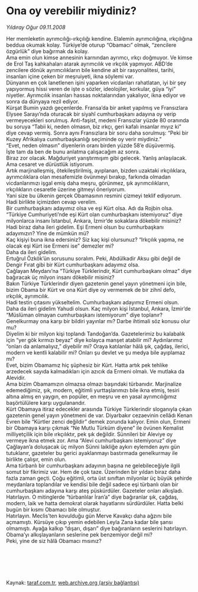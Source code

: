 # Ona oy verebilir miydiniz?

*Yıldıray Oğur 09.11.2008*

<div class="taraf_structure_2col_1zq">
<div class="margen_n">



 <p>Her memleketin ayrımcılığı-ırkçılığı kendine. Elalemin ayrımcılığına, ırkçılığına beddua okumak kolay. Türkiye’de oturup “Obamacı” olmak, “zencilere özgürlük” diye bağırmak da kolay. <br/>Ama emin olun kimse annesinin karnından ayrımcı, ırkçı doğmuyor. Ve kimse de Erol Taş kahkahaları atarak ayrımcılık ve ırkçılık yapmıyor. ABD’de zencilere dönük ayrımcılıkların bile kendine ait bir rasyonalitesi, tarihi, insanları içine çeken bir meşruiyeti, ikna söylemi var. <br/>Dünyanın en çok lanetlenen işini yaparken vicdanları rahatlatan, iyi bir şey yapıyormuş hissi veren de işte o sözler, ideolojiler, korkular, güya “iyi” niyetler. Ayrımcılık insanları hassas noktalarından yakalıyor, ikna ediyor ve sonra da dünyaya rezil ediyor. <br/>Kürşat Bumin yazdı geçenlerde. Fransa’da bir anket yapılmış ve Fransızlara Elysee Sarayı’nda oturacak bir siyahî cumhurbaşkanı adayına oy verip vermeyecekleri sorulmuş. Anti-faşist, medeni Fransızlar yüzde 80 oranında bu soruya “Tabii ki, neden olmasın, biz ırkçı, geri kafalı insanlar mıyız ki” diye cevap vermiş. Sonra aynı Fransızlara bir soru daha sorulmuş: “Peki bir Kuzey Afrikalıya cumhurbaşkanlığı seçiminde oy verir miydiniz.” <br/>“Evet, neden olmasın” diyenlerin oranı birden yüzde 58’e düşüvermiş. <br/>İşte tam da ben de bunu anlatma çalışacağım az sonra. <br/>Biraz zor olacak. Mağduriyet yarıştırmışım gibi gelecek. Yanlış anlaşılacak. <br/>Ama cesaret ve dürüstlük istiyorum. <br/>Artık marjinalleşmiş, ötekileştirilmiş, ayıplanan, bizden uzaktaki ırkçılıklara, ayrımcılıklara olan mesafemizle övünmeyi bırakıp, farkında olmadan vicdanlarımızı işgal emiş daha meşru, görünmez, şık ayrımcılıkların, ırkçılıkların cesaretle üzerine gitmeyi öneriyorum. <br/>Yani size bu ülkenin gerçek Obamasının resmini çizmeyi teklif ediyorum. <br/>Hadi birlikte içimizden cevap verelim. <br/>Bir cumhurbaşkanı adayımız olsa ve eşi Kürt olsa. Adı da Rojbin olsa. “Türkiye Cumhuriyeti’nde eşi Kürt olan cumhurbaşkanı istemiyoruz” diye milyonlarca insanı İstanbul, Ankara, İzmir’de sokaklara dökebilir misiniz? <br/>Hadi biraz daha ileri gidelim. Eşi Ermeni olsun bu cumhurbaşkanı adayımızın? Yine de mümkün mü? <br/>Kaç kişiyi buna ikna edersiniz? Siz kaç kişi olursunuz? “Irkçılık yapma, ne olacak eşi Kürt ise Ermeni ise” demezler mi? <br/>Daha da ileri gidelim. <br/>Ertuğrul Özkök’ün sorusunu soralım. Peki, Abdülkadir Aksu gibi değil de Dengir Fırat gibi bir Kürt cumhurbaşkanı adayımız olsa. <br/>Çağlayan Meydanı’na “Türkiye Türklerindir, Kürt cumhurbaşkanı olmaz” diye bağıracak üç milyon insanı dökebilir misiniz? <br/>Bakın Türkiye Türklerindir diyen gazetenin genel yayın yönetmeni için bile, bizim Obama bir Kürt ve ona Kürt diye oy vermemek de bir zihnî defo, ırkçılık, ayrımcılık. <br/>Hadi testin çıtasını yükseltelim. Cumhurbaşkanı adayımız Ermeni olsun. Daha da ileri gidelim Yahudi olsun. Kaç milyon kişi İstanbul, Ankara, İzmir’de “Müslüman olmayan cumhurbaşkanı istemiyorum” diye toplanır? <br/>Genelkurmay ona karşı bir bildiri yayınlar mı? Darbe ihtimali söz konusu olur mu? <br/>Diyelim ki bir milyon kişi toplandı Tandoğan’da. Gazetelerimiz bu kalabalık için “yer gök kırmızı beyaz” diye kolayca manşet atabilir mi? Aydınlarımız “onları da anlamalıyız,” diyebilir mi? Oraya katılanlar hâlâ şık, çağdaş, ilerici, modern ve kentli kalabilir mi? Onları şu devlet ve şu medya bile ayıplamaz mı? <br/>Evet, bizim Obamamız hiç şüphesiz bir Kürt. Hatta artık pek tehlike arzedecek sayıda kalmadıkları için azıcık da Ermeni olmalı. Ve mutlaka da Alevidir. <br/>Ama bizim Obamamızın olmazsa olmazı başındaki türbanıdır. Marjinalize edemediğimiz, şık, modern, eğitimli yurttaşlarımızı bile ikna etmiş, tesiri altına almış en yaygın, en popüler, en meşru ve en yasal ayrımcılığımız başörtülülere karşı uygulanandır. <br/>Kürt Obamaya itiraz edecekler arasında Türkiye Türklerindir sloganıyla çıkan gazetenin genel yayın yönetmeni de var. Diyarbakır cezaevinin cellâdı Kenan Evren bile “Kürtler zenci değildir” demek zorunda kalıyor. Emin olun, Ermeni bir Obamaya karşı çıkmak “Ne Mutlu Türküm diyene” ile övünen Kemalist milliyetçilik için bile ırkçılıktır, pek şık değildir. Sünnileri bir Aleviye oy vermeye ikna etmek zor. Ama “Alevi cumhurbaşkanı istemiyoruz” diye Çağlayan’a doluşacak üç milyon Sünni laikliğe aykırı eylemden aynı gün tutuklanır, gazeteler bu gerici ayaklanmayı bastırmada genelkurmay ile birlikte çalışır, emin olun. <br/>Ama türbanlı bir cumhurbaşkanı adayının başına ne gelebileceğiyle ilgili somut bir fikrimiz var. Hem de çok taze. Üzerinden bir yıldan biraz daha fazla zaman geçti. Çoğu eğitimli, orta üst sınıftan milyonlar üç büyük şehirde meydanlara toplandılar ve kendisi bile değil sadece eşi türbanlı olan bir cumhurbaşkanı adayına karşı ateş püskürdüler. Gazeteler onları alkışladı. Hatırlayın. O mitinglerde “türbanlılar İran’a” diye bağıranlar şık, çağdaş, modern, laik ve hatta demokrat olarak hayatlarını sürdürdüler. Hatta belki bugün bir kısmı Obamacı bile olmuştur. <br/>Hatırlayın. Meclis’ten kovulduğu gün Merve Kavakçı daha ağzını bile açmamıştı. Kürsüye çıkıp yemin edebilen Leyla Zana kadar bile şansı olmamıştı. Ayağa kalkıp “dışarı, dışarı” diye bağıranların seslerini hatırlayın. <br/>Obama’yı alkışlayanların seslerine pek benzemiyor değil mi? <br/>Peki, yine de siz hâlâ Obamacı mısınız?</p>
<br/>
<br/>
<br/>



<br/>


<div id="taraf_not">
</div>

</div>


</div>

Kaynak: [taraf.com.tr](http://www.taraf.com.tr:80/makale/2597.htm), [web.archive.org (arşiv bağlantısı)](http://web.archive.org/web/20090912064854/http://www.taraf.com.tr:80/makale/2597.htm)
